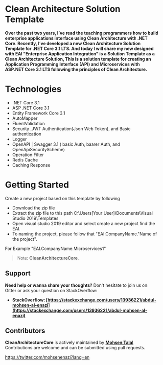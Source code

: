 # Clean Architecture Solution Template


**Over the past two years, I’ve read the teaching programmers how to build enterprise applications interface using Clean Architecture with .NET Core. Recently, I’ve developed a new Clean Architecture Solution Template for .NET Core 3.1 LTS.
And today I will share my new designed with EAI "Enterprise Application Integration" is a Solution Template as a Clean Architecture Solution,
This is a solution template for creating an Application Programming Interface (API) and Microservices with ASP.NET Core 3.1 LTS following the principles of Clean Architecture.**


# Technologies
 * .NET Core 3.1
 * ASP .NET Core 3.1
 * Entity Framework Core 3.1
 * AutoMapper
 * FluentValidation
 * Security ,JWT Authentication(Json Web Token), and Basic authentication
 * Logger
 * OpenAPI | Swagger 3.1 ( basic Auth, baarer Auth, and OpenApiSecurityScheme)
 * Operation Filter
 * Redis Cache
 * Caching Response
 
 # Getting Started

Create a new project based on this template by following 
 * Download the zip file
 * Extract the zip file to this path
C:\Users\[Your User]\Documents\Visual Studio 2019\Templates
 * Open visual studio 2019 editor and select create a new project find the EAI. 
 * To naming the project, please follow that "EAI.CompanyName."Name of the project".
  
  For Example "EAI.CompanyName.Microservices1"

> Note: **CleanArchitectureCore**.
## Support

**Need help or wanna share your thoughts?** Don't hesitate to join us on Gitter or ask your question on StackOverflow:

- **StackOverflow: [https://stackexchange.com/users/13936221/abdul-mohsen-al-enazi](https://stackexchange.com/users/13936221/abdul-mohsen-al-enazi)**

## Contributors

**CleanArchitectureCore** is actively maintained by **[Mohsen Talal](https://github.com/mohsenTalal)**. Contributions are welcome and can be submitted using pull requests.

https://twitter.com/mohsenenazi?lang=en
